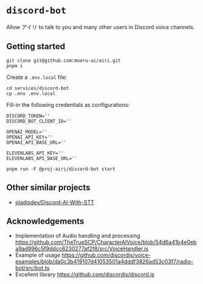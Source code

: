 # `discord-bot`

Allow アイリ to talk to you and many other users in Discord voice channels.

## Getting started

```shell
git clone git@github.com:moeru-ai/airi.git
pnpm i
```

Create a `.env.local` file:

```shell
cd services/discord-bot
cp .env .env.local
```

Fill-in the following credentials as configurations:

```shell
DISCORD_TOKEN=''
DISCORD_BOT_CLIENT_ID=''

OPENAI_MODEL=''
OPENAI_API_KEY=''
OPENAI_API_BASE_URL=''

ELEVENLABS_API_KEY=''
ELEVENLABS_API_BASE_URL=''
```

```shell
pnpm run -F @proj-airi/discord-bot start
```

## Other similar projects

- [pladisdev/Discord-AI-With-STT](https://github.com/pladisdev/Discord-AI-With-STT)

## Acknowledgements

- Implementation of Audio handling and processing https://github.com/TheTrueSCP/CharacterAIVoice/blob/54d6a41b4e0eba9ad996c5f9ddcc6230277af2f8/src/VoiceHandler.js
- Example of usage https://github.com/discordjs/voice-examples/blob/da0c3b419107d41053501a4dddf3826ad53c03f7/radio-bot/src/bot.ts
- Excellent library https://github.com/discordjs/discord.js
